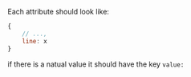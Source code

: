Each attribute should look like:

```js 
{
    // ...,
    line: x
}
```

if there is a natual value it should have the key `value:`